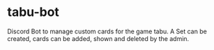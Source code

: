 # tabu-bot
Discord Bot to manage custom cards for the game tabu. A Set can be created, cards can be added, shown and deleted by the admin. 
